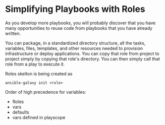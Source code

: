 # Simplifying Playbooks with Roles

As you develop more playbooks, you will probably discover that you have many opportunities to reuse code from playbooks that you have already written.

You can package, in a standardized directory structure, all the tasks, variables, files, templates, and other resources needed to provision infrastructure or deploy applications. You can copy that role from project to project simply by copying that role's directory. You can then simply call that role from a play to execute it.

Roles skelton is being created as 
```
ansible-galaxy init <role>
```

Order of high precedence for variables:
- Roles
- vars
- defaults
- vars defined in playscope
